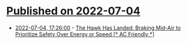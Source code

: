 # [Published on 2022-07-04](index.md)

* [2022-07-04, 17:26:00](https://soylentnews.org/article.pl?sid=22/07/02/0938243&from=rss) - [The Hawk Has Landed: Braking Mid-Air to Prioritize Safety Over Energy or Speed [* AC Friendly *]](https://soylentnews.org/article.pl?sid=22/07/02/0938243&from=rss)
